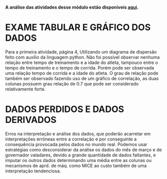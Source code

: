**A análise das atividades desse módulo estão disponíveis [aqui](https://colab.research.google.com/drive/1-iWogVlg9RZHQUTO9DM18L0TYrfdRXXr?usp=sharing).**


# EXAME TABULAR E GRÁFICO DOS DADOS [](https://github.com/Pizzade42queijos/CienciaDeDadosFGV/blob/main/an%C3%A1lise_multivariada/Primeira_Atividade_Atletas.py)

Para a primeira atividade, página 4, Utilizando um diagrama de dispersão feito com auxílio da linguagem python.
Não foi possível observar nenhuma relação entre tempo de treinamento e a idade do atleta, tampouco entre o tempo de treinamento e o tempo de corrida.
Porém pode ser observada uma relação tempo de corrida e a idade do atleta. O grau de relação pode também ser observado fazendo uso de um gráfico de correlação, as duas colunas possuem grau relação de 0.7 que pode ser considerado relativamente forte.

# DADOS PERDIDOS E DADOS DERIVADOS

Erros na interpretação e análise dos dados, que poderão acarretar em interpretações errôneas entre a correlação e por conseguinte a consequência provocada pelos dados no mundo real. Podemos usar estratégias como desconsiderar da análise os dados do mês de março e de governador valadares, devido a grande quantidade de dados faltantes,  e imputar os outros dados determinando uma média entre as colunas ou mecanismos de aprd. de máq. como MICE ao custo também de uma interpretação tendenciosa.
